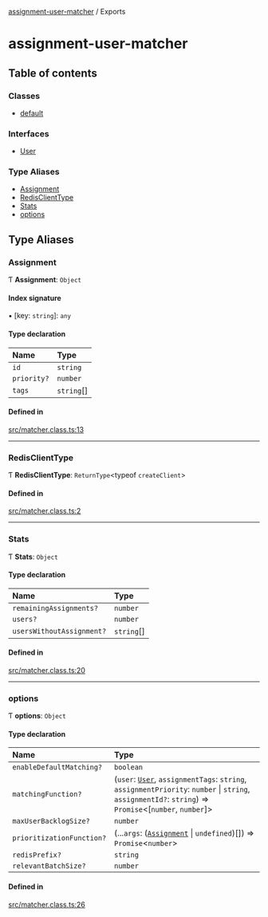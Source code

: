 [assignment-user-matcher](README.md) / Exports

# assignment-user-matcher

## Table of contents

### Classes

- [default](classes/default.md)

### Interfaces

- [User](interfaces/User.md)

### Type Aliases

- [Assignment](modules.md#assignment)
- [RedisClientType](modules.md#redisclienttype)
- [Stats](modules.md#stats)
- [options](modules.md#options)

## Type Aliases

### Assignment

Ƭ **Assignment**: `Object`

#### Index signature

▪ [key: `string`]: `any`

#### Type declaration

| Name        | Type       |
| :---------- | :--------- |
| `id`        | `string`   |
| `priority?` | `number`   |
| `tags`      | `string`[] |

#### Defined in

[src/matcher.class.ts:13](https://github.com/ViljarVoidula/assignment-user-matcher/blob/0ce32038c772b4e8d42971554926655878f2eeec/src/matcher.class.ts#L13)

---

### RedisClientType

Ƭ **RedisClientType**: `ReturnType`\<typeof `createClient`\>

#### Defined in

[src/matcher.class.ts:2](https://github.com/ViljarVoidula/assignment-user-matcher/blob/0ce32038c772b4e8d42971554926655878f2eeec/src/matcher.class.ts#L2)

---

### Stats

Ƭ **Stats**: `Object`

#### Type declaration

| Name                      | Type       |
| :------------------------ | :--------- |
| `remainingAssignments?`   | `number`   |
| `users?`                  | `number`   |
| `usersWithoutAssignment?` | `string`[] |

#### Defined in

[src/matcher.class.ts:20](https://github.com/ViljarVoidula/assignment-user-matcher/blob/0ce32038c772b4e8d42971554926655878f2eeec/src/matcher.class.ts#L20)

---

### options

Ƭ **options**: `Object`

#### Type declaration

| Name                      | Type                                                                                                                                                                           |
| :------------------------ | :----------------------------------------------------------------------------------------------------------------------------------------------------------------------------- |
| `enableDefaultMatching?`  | `boolean`                                                                                                                                                                      |
| `matchingFunction?`       | (`user`: [`User`](interfaces/User.md), `assignmentTags`: `string`, `assignmentPriority`: `number` \| `string`, `assignmentId?`: `string`) => `Promise`\<[`number`, `number`]\> |
| `maxUserBacklogSize?`     | `number`                                                                                                                                                                       |
| `prioritizationFunction?` | (...`args`: ([`Assignment`](modules.md#assignment) \| `undefined`)[]) => `Promise`\<`number`\>                                                                                 |
| `redisPrefix?`            | `string`                                                                                                                                                                       |
| `relevantBatchSize?`      | `number`                                                                                                                                                                       |

#### Defined in

[src/matcher.class.ts:26](https://github.com/ViljarVoidula/assignment-user-matcher/blob/0ce32038c772b4e8d42971554926655878f2eeec/src/matcher.class.ts#L26)
